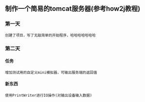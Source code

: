 ## 制作一个简易的tomcat服务器(参考how2j教程)
### 第一天
``
创建了项目，写了无敌简单的开始程序，哈哈哈哈哈哈哈
``

### 第二天
#### 任务
``
增加测试用的自定义mini模拟器，可输出服务端的返回值
``
#### 新东西
``
使用PrintWriter进行IO操作(对输出设备输入数据)
``